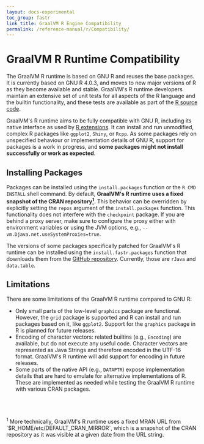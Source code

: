 ```yaml
---
layout: docs-experimental
toc_group: fastr
link_title: GraalVM R Engine Compatibility
permalink: /reference-manual/r/Compatibility/
---
```

# GraalVM R Runtime Compatibility

The GraalVM R runtime is based on GNU R and reuses the base packages.
It is currently based on GNU R 4.0.3, and moves to new major versions of R as they become available and stable.
GraalVM's R runtime developers maintain an extensive set of unit tests for all aspects of the R language and the builtin functionality, and these tests are available as part of the [R source code](https://github.com/oracle/fastr).

GraalVM's R runtime aims to be fully compatible with GNU R, including its native interface as used by [R extensions](https://cran.r-project.org/doc/manuals/r-release/R-exts.html).
It can install and run unmodified, complex R packages like `ggplot2`, `Shiny`, or `Rcpp`.
As some packages rely on unspecified behaviour or implementation details of GNU R, support for packages is a work in progress, and **some packages might not install successfully or work as expected**.
## Installing Packages

Packages can be installed using the `install.packages` function or the `R CMD INSTALL` shell command.
By default, **GraalVM's R runtime uses a fixed snapshot of the CRAN repository<a href="#note-1"><sup>1</sup></a>**.
This behavior can be overridden by explicitly setting the `repos` argument of the `install.packages` function.
This functionality does not interfere with the `checkpoint` package. If you are behind a proxy server, make sure to configure the proxy either with environment variables or using the JVM options, e.g., `--vm.Djava.net.useSystemProxies=true`.

The versions of some packages specifically patched for GraalVM's R runtime can be installed using the `install.fastr.packages` function that downloads them from the [GitHub repository](https://github.com/oracle/fastr/tree/master/com.oracle.truffle.r.pkgs).
Currently, those are `rJava` and `data.table`.

## Limitations
There are some limitations of the GraalVM R runtime compared to GNU R:
   - Only small parts of the low-level `graphics` package are functional. However, the `grid` package is supported and R can install and run packages based on it, like `ggplot2`. Support for the `graphics` package in R is planned for future releases.
   - Encoding of character vectors: related builtins (e.g., `Encoding`) are available,
   but do not execute any useful code. Character vectors are represented as Java Strings and therefore encoded in the UTF-16 format. GraalVM's R runtime will add support for encoding in future releases.
   - Some parts of the native API (e.g., `DATAPTR`) expose implementation details that are hard to emulate for alternative implementations of R. These are implemented as needed while testing the GraalVM R runtime with various CRAN packages.

<br/>
<br/>
<br/>
<sup id="note-1">1</sup> More technically, GraalVM's R runtime uses a fixed MRAN URL from `$R_HOME/etc/DEFAULT_CRAN_MIRROR`, which is a snapshot of the CRAN repository as it was visible at a given date from the URL string.

